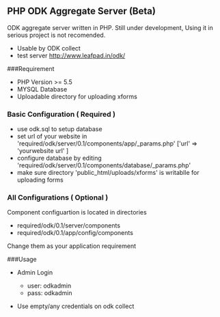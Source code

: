 ## PHP ODK Aggregate Server (Beta)
ODK aggregate server written in PHP.  Still under development, Using it in serious project is not recomended.
- Usable by ODK collect
- test server http://www.leafpad.in/odk/

###Requirement

- PHP Version >= 5.5
- MYSQL Database
- Uploadable directory for uploading xforms

### Basic Configuration ( Required )
- use odk.sql to setup database
- set url of your website in 'required/odk/server/0.1/components/app/\_params.php' ['url' => 'yourwebsite url' ]
- configure database by editing 'required/odk/server/0.1/components/database/\_params.php'
- make sure directory 'public_html/uploads/xforms' is writablle for uploading forms

### All Configurations ( Optional )
Component configuartion is located in directories

 - required/odk/0.1/server/components
 - required/odk/0.1/app/config/components  

Change them as your application requirement


###Usage

- Admin Login
	- user: odkadmin
	- pass: odkadmin

- Use empty/any credentials on odk collect
